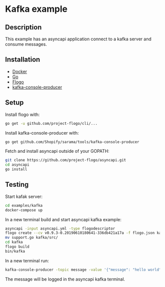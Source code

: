# Kafka example

## Description
This example has an asyncapi application connect to a kafka server and consume messages.

## Installation
* [Docker](https://www.docker.com/)
* [Go](https://golang.org/)
* [Flogo](https://github.com/project-flogo/cli)
* [kafka-console-producer](https://github.com/Shopify/sarama/tree/master/tools/kafka-console-producer)

## Setup
Install flogo with:
```bash
go get -u github.com/project-flogo/cli/...
```

Install kafka-console-producer with:
```bash
go get github.com/Shopify/sarama/tools/kafka-console-producer
```

Fetch and install asyncapi outside of your GOPATH:
```bash
git clone https://github.com/project-flogo/asyncapi.git
cd asyncapi
go install
```

## Testing
Start kafak server:
```bash
cd examples/kafka
docker-compose up
```

In a new terminal build and start asyncapi kafka example:
```bash
asyncapi -input asyncapi.yml -type flogodescriptor
flogo create --cv v0.9.3-0.20190610180641-336db421a17a -f flogo.json kafka
mv support.go kafka/src/
cd kafka
flogo build
bin/kafka
```

In a new terminal run:
```bash
kafka-console-producer -topic message -value '{"message": "hello world"}' -brokers :9092
```

The message will be logged in the asyncapi kafka terminal.
